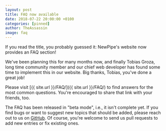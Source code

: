 ```yaml
---
layout: post
title: FAQ now available
date: 2018-07-22 20:00:00 +0100
categories: [pinned]
author: TheAssassin
image: faq
---
```


If you read the title, you probably guessed it: NewPipe's website now provides an FAQ section!

We've been planning this for many months now, and finally Tobias Groza, long time community member and our chief web developer has found some time to implement this in our website. Big thanks, Tobias, you've done a great job!

Please visit [{{ site.url }}/FAQ/]({{ site.url }}/FAQ/) to find answers for the most common questions. You're encouraged to share that link with your friends, too.

The FAQ has been released in "beta mode", i.e., it isn't complete yet. If you find bugs or want to suggest new topics that should be added, please reach out to us on [GitHub](https://github.com/TeamNewPipe/website). Of course, you're welcome to send us pull requests to add new entries or fix existing ones.
